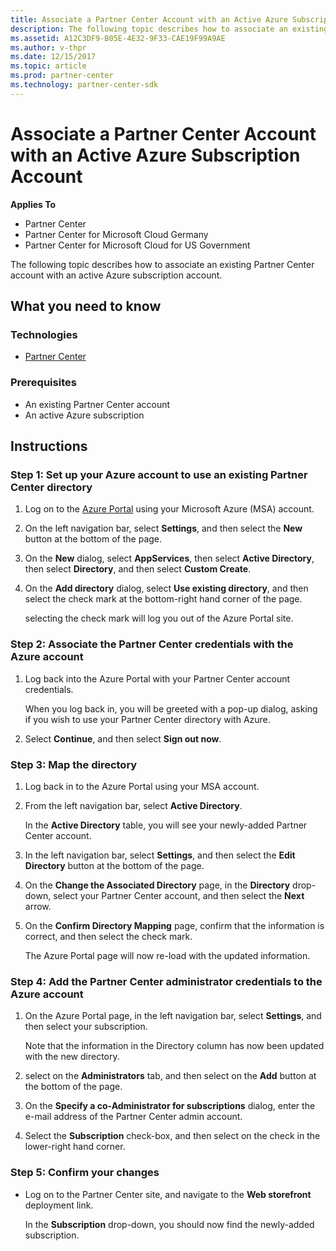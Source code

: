 ```yaml
---
title: Associate a Partner Center Account with an Active Azure Subscription Account
description: The following topic describes how to associate an existing Partner Center account with an active Azure subscription account.
ms.assetid: A12C3DF9-B05E-4E32-9F33-CAE19F99A9AE
ms.author: v-thpr
ms.date: 12/15/2017
ms.topic: article
ms.prod: partner-center
ms.technology: partner-center-sdk
---
```


# Associate a Partner Center Account with an Active Azure Subscription Account


**Applies To**

-   Partner Center
-   Partner Center for Microsoft Cloud Germany
-   Partner Center for Microsoft Cloud for US Government

The following topic describes how to associate an existing Partner Center account with an active Azure subscription account.

## <span id="What_you_need_to_know"></span><span id="what_you_need_to_know"></span><span id="WHAT_YOU_NEED_TO_KNOW"></span>What you need to know


### <span id="Technologies"></span><span id="technologies"></span><span id="TECHNOLOGIES"></span>Technologies

-   [Partner Center](partner-center-api-and-sdk.md)

### <span id="Prerequisites"></span><span id="prerequisites"></span><span id="PREREQUISITES"></span>Prerequisites

-   An existing Partner Center account
-   An active Azure subscription

## Instructions

### <span id="Set_up_your_Azure_account_to_use_an_existing_Partner_Center_directory"></span><span id="set_up_your_azure_account_to_use_an_existing_partner_center_directory"></span><span id="SET_UP_YOUR_AZURE_ACCOUNT_TO_USE_AN_EXISTING_PARTNER_CENTER_DIRECTORY"></span>Step 1: Set up your Azure account to use an existing Partner Center directory

1.  Log on to the [Azure Portal](https://manage.windowsazure.com) using your Microsoft Azure (MSA) account.

2.  On the left navigation bar, select **Settings**, and then select the **New** button at the bottom of the page.

3.  On the **New** dialog, select **AppServices**, then select **Active Directory**, then select **Directory**, and then select **Custom Create**.

4.  On the **Add directory** dialog, select **Use existing directory**, and then select the check mark at the bottom-right hand corner of the page.

    selecting the check mark will log you out of the Azure Portal site.

### <span id="Associate_the_Partner_Center_credentials_with_the_Azure_account"></span><span id="associate_the_partner_center_credentials_with_the_azure_account"></span><span id="ASSOCIATE_THE_PARTNER_CENTER_CREDENTIALS_WITH_THE_AZURE_ACCOUNT"></span>Step 2: Associate the Partner Center credentials with the Azure account

1.  Log back into the Azure Portal with your Partner Center account credentials.

    When you log back in, you will be greeted with a pop-up dialog, asking if you wish to use your Partner Center directory with Azure.

2.  Select **Continue**, and then select **Sign out now**.

### <span id="_Map_the_directory"></span><span id="_map_the_directory"></span><span id="_MAP_THE_DIRECTORY"></span>Step 3: Map the directory

1.  Log back in to the Azure Portal using your MSA account.
2.  From the left navigation bar, select **Active Directory**.

    In the **Active Directory** table, you will see your newly-added Partner Center account.

3.  In the left navigation bar, select **Settings**, and then select the **Edit Directory** button at the bottom of the page.

4.  On the **Change the Associated Directory** page, in the **Directory** drop-down, select your Partner Center account, and then select the **Next** arrow.

5.  On the **Confirm Directory Mapping** page, confirm that the information is correct, and then select the check mark.

    The Azure Portal page will now re-load with the updated information.

### <span id="Add_the_Partner_Center_administrator_credentials_to_the_Azure_account"></span><span id="add_the_partner_center_administrator_credentials_to_the_azure_account"></span><span id="ADD_THE_PARTNER_CENTER_ADMINISTRATOR_CREDENTIALS_TO_THE_AZURE_ACCOUNT"></span>Step 4: Add the Partner Center administrator credentials to the Azure account

1.  On the Azure Portal page, in the left navigation bar, select **Settings**, and then select your subscription.

    Note that the information in the Directory column has now been updated with the new directory.

2.  select on the **Administrators** tab, and then select on the **Add** button at the bottom of the page.

3.  On the **Specify a co-Administrator for subscriptions** dialog, enter the e-mail address of the Partner Center admin account.

4.  Select the **Subscription** check-box, and then select on the check in the lower-right hand corner.

### <span id="Confirm_your_changes"></span><span id="confirm_your_changes"></span><span id="CONFIRM_YOUR_CHANGES"></span>Step 5: Confirm your changes

-   Log on to the Partner Center site, and navigate to the **Web storefront** deployment link.

    In the **Subscription** drop-down, you should now find the newly-added subscription.

 

 





